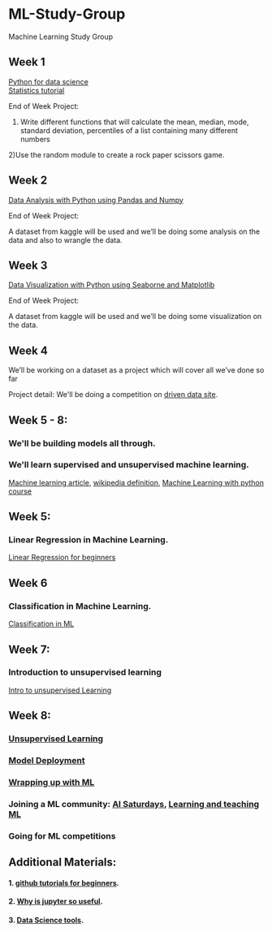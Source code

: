 # ML-Study-Group
Machine Learning Study Group

## Week 1

[Python for data science](https://cognitiveclass.ai/courses/python-for-data-science)<br/>
[Statistics tutorial](https://cognitiveclass.ai/courses/statistics-101)<br/>

End of Week Project:

1) Write different functions that will calculate the mean, median, mode, standard deviation, percentiles of a list containing many different numbers

2)Use the random module to create a rock paper scissors game.

## Week 2

[Data Analysis with Python using Pandas and Numpy](https://cognitiveclass.ai/courses/data-analysis-python)<br/>

End of Week Project:

A dataset from kaggle will be used and we’ll be doing some analysis on the data and also to wrangle the data.

## Week 3

[Data Visualization with Python using Seaborne and Matplotlib](https://cognitiveclass.ai/courses/data-visualization-with-python)<br/>

End of Week Project:

A dataset from kaggle will be used and we’ll be doing some visualization on the data.

## Week 4

We’ll be working on a dataset as a project which will cover all we’ve done so far  

Project detail:  We'll be doing a competition on [driven data site](https://www.drivendata.org/competitions/7/pump-it-up-data-mining-the-water-table/page/25/). <br/>

## Week 5 - 8:
  ### We'll be building models all through.
  ### We'll learn supervised and unsupervised machine learning.
   [Machine learning article](https://www.geeksforgeeks.org/machine-learning/), [wikipedia definition](https://en.wikipedia.org/wiki/Machine_learning),
   [Machine Learning with python course](https://cognitiveclass.ai/courses/machine-learning-with-python)
   
  
 ## Week 5:
  ### Linear Regression in Machine Learning.
   [Linear Regression for beginners](https://towardsdatascience.com/introduction-to-machine-learning-algorithms-linear-regression-14c4e325882a)
## Week 6
  ### Classification in Machine Learning.
   [Classification in ML](https://www.simplilearn.com/classification-machine-learning-tutorial)
    
## Week 7:
  ### Introduction to unsupervised learning
   [Intro to unsupervised Learning](https://towardsdatascience.com/an-easy-introduction-to-unsupervised-learning-with-4-basic-techniques-da7fbf0c3adf)
      
## Week 8:
   ### [Unsupervised Learning](https://www.guru99.com/unsupervised-machine-learning.html)
   ### [Model Deployment](https://towardsdatascience.com/there-are-two-very-different-ways-to-deploy-ml-models-heres-both-ce2e97c7b9b1)
   ### [Wrapping up with ML](https://www.youtube.com/watch?v=cM1afJmUT7s)
   ### Joining a ML community: [AI Saturdays](https://www.meetup.com/AI6-Lagos/), [Learning and teaching ML](https://medium.com/@olayinkapeter/learning-and-teaching-ml-to-the-immediate-nigerian-developer-community-the-journey-so-far-82b8e997ad67)
   ### Going for ML competitions
## Additional Materials:
#### 1. [github tutorials for beginners](https://www.google.com/amp/product.hubspot.com/blog/git-and-github-tutorial-for-beginners%3fhs_amp=true).<br/>
#### 2. [Why is jupyter so useful](https://www.google.com/search?q=why+is+jupyter+notebook+useful&oq=why+is+jupyt&aqs=chrome.2.69i57j0l3.9356j0j7&client=ms-android-transsion&sourceid=chrome-mobile&ie=UTF-8).<br/>
#### 3. [Data Science tools](https://www.google.com/amp/s/data-flair.training/blogs/data-science-tools/amp/).

